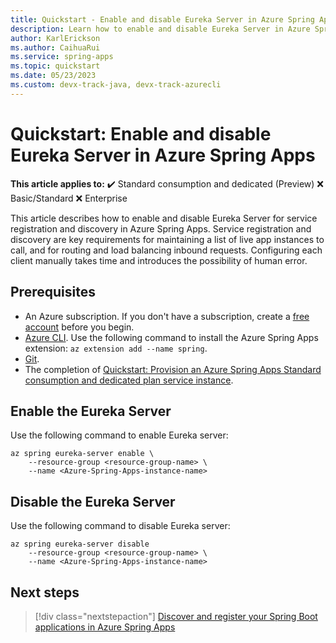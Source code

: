 ```yaml
---
title: Quickstart - Enable and disable Eureka Server in Azure Spring Apps
description: Learn how to enable and disable Eureka Server in Azure Spring Apps.
author: KarlErickson
ms.author: CaihuaRui
ms.service: spring-apps
ms.topic: quickstart
ms.date: 05/23/2023
ms.custom: devx-track-java, devx-track-azurecli
---
```


# Quickstart: Enable and disable Eureka Server in Azure Spring Apps

**This article applies to:** ✔️ Standard consumption and dedicated (Preview) ❌ Basic/Standard ❌ Enterprise

This article describes how to enable and disable Eureka Server for service registration and discovery in Azure Spring Apps. Service registration and discovery are key requirements for maintaining a list of live app instances to call, and for routing and load balancing inbound requests. Configuring each client manually takes time and introduces the possibility of human error.

## Prerequisites

- An Azure subscription. If you don't have a subscription, create a [free account](https://azure.microsoft.com/free/) before you begin.
- [Azure CLI](/cli/azure/install-azure-cli). Use the following command to install the Azure Spring Apps extension: `az extension add --name spring`.
- [Git](https://git-scm.com/downloads).
- The completion of [Quickstart: Provision an Azure Spring Apps Standard consumption and dedicated plan service instance](./quickstart-provision-standard-consumption-service-instance.md).

## Enable the Eureka Server

Use the following command to enable Eureka server:

```azurecli
az spring eureka-server enable \
    --resource-group <resource-group-name> \
    --name <Azure-Spring-Apps-instance-name>
```

## Disable the Eureka Server

Use the following command to disable Eureka server:

```azurecli
az spring eureka-server disable
    --resource-group <resource-group-name> \
    --name <Azure-Spring-Apps-instance-name>
```

## Next steps

> [!div class="nextstepaction"]
> [Discover and register your Spring Boot applications in Azure Spring Apps](how-to-service-registration.md)
